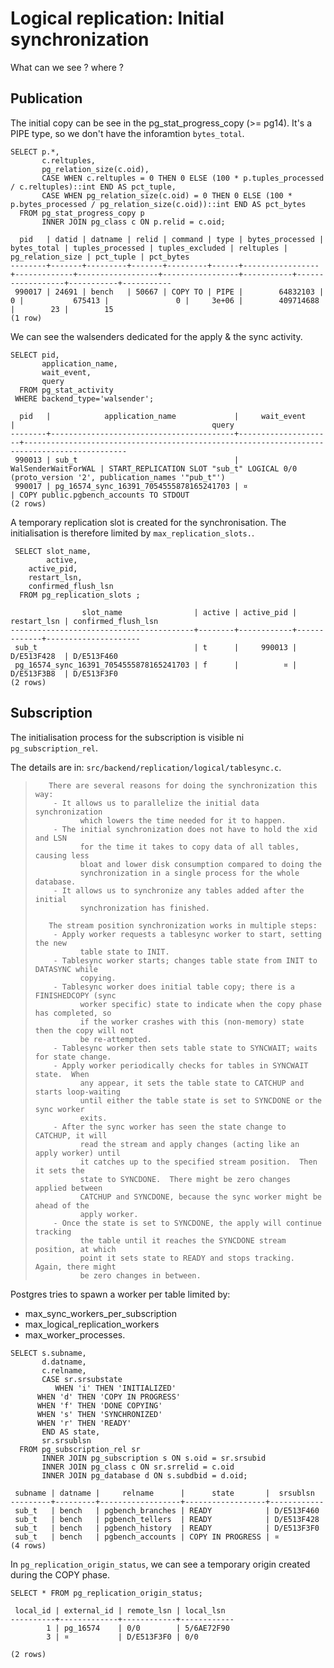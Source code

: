 # Logical replication: Initial synchronization

What can we see ? where ?

## Publication

The initial copy can be see in the pg_stat_progress_copy (>= pg14).
It's a PIPE type, so we don't have the inforamtion `bytes_total`.

```
SELECT p.*,
       c.reltuples,
       pg_relation_size(c.oid),
       CASE WHEN c.reltuples = 0 THEN 0 ELSE (100 * p.tuples_processed / c.reltuples)::int END AS pct_tuple,
       CASE WHEN pg_relation_size(c.oid) = 0 THEN 0 ELSE (100 * p.bytes_processed / pg_relation_size(c.oid))::int END AS pct_bytes
  FROM pg_stat_progress_copy p 
       INNER JOIN pg_class c ON p.relid = c.oid;

  pid   | datid | datname | relid | command | type | bytes_processed | bytes_total | tuples_processed | tuples_excluded | reltuples | pg_relation_size | pct_tuple | pct_bytes 
--------+-------+---------+-------+---------+------+-----------------+-------------+------------------+-----------------+-----------+------------------+-----------+-----------
 990017 | 24691 | bench   | 50667 | COPY TO | PIPE |        64832103 |           0 |           675413 |               0 |     3e+06 |        409714688 |        23 |        15
(1 row)
```

We can see the walsenders dedicated for the apply & the sync activity.

```
SELECT pid,
       application_name,
       wait_event,
       query
  FROM pg_stat_activity 
 WHERE backend_type='walsender';

  pid   |            application_name             |     wait_event      |                                            query                                            
--------+-----------------------------------------+---------------------+---------------------------------------------------------------------------------------------
 990013 | sub_t                                   | WalSenderWaitForWAL | START_REPLICATION SLOT "sub_t" LOGICAL 0/0 (proto_version '2', publication_names '"pub_t"')
 990017 | pg_16574_sync_16391_7054555878165241703 | ¤                   | COPY public.pgbench_accounts TO STDOUT
(2 rows)
```

A temporary replication slot is created for the synchronisation.
The initialisation is therefore limited by `max_replication_slots.`.

```
 SELECT slot_name,
        active,
	active_pid,
	restart_lsn,
	confirmed_flush_lsn 
  FROM pg_replication_slots ;

                slot_name                | active | active_pid | restart_lsn | confirmed_flush_lsn 
-----------------------------------------+--------+------------+-------------+---------------------
 sub_t                                   | t      |     990013 | D/E513F428  | D/E513F460
 pg_16574_sync_16391_7054555878165241703 | f      |          ¤ | D/E513F3B8  | D/E513F3F0
(2 rows)
```

## Subscription

The initialisation process for the subscription is visible ni `pg_subscription_rel`.

The details are in: `src/backend/replication/logical/tablesync.c`.
>        There are several reasons for doing the synchronization this way:
>         - It allows us to parallelize the initial data synchronization
>               which lowers the time needed for it to happen.
>         - The initial synchronization does not have to hold the xid and LSN
>               for the time it takes to copy data of all tables, causing less
>               bloat and lower disk consumption compared to doing the
>               synchronization in a single process for the whole database.
>         - It allows us to synchronize any tables added after the initial
>               synchronization has finished.
>
>        The stream position synchronization works in multiple steps:
>         - Apply worker requests a tablesync worker to start, setting the new
>               table state to INIT.
>         - Tablesync worker starts; changes table state from INIT to DATASYNC while
>               copying.
>         - Tablesync worker does initial table copy; there is a FINISHEDCOPY (sync
>               worker specific) state to indicate when the copy phase has completed, so
>               if the worker crashes with this (non-memory) state then the copy will not
>               be re-attempted.
>         - Tablesync worker then sets table state to SYNCWAIT; waits for state change.
>         - Apply worker periodically checks for tables in SYNCWAIT state.  When
>               any appear, it sets the table state to CATCHUP and starts loop-waiting
>               until either the table state is set to SYNCDONE or the sync worker
>               exits.
>         - After the sync worker has seen the state change to CATCHUP, it will
>               read the stream and apply changes (acting like an apply worker) until
>               it catches up to the specified stream position.  Then it sets the
>               state to SYNCDONE.  There might be zero changes applied between
>               CATCHUP and SYNCDONE, because the sync worker might be ahead of the
>               apply worker.
>         - Once the state is set to SYNCDONE, the apply will continue tracking
>               the table until it reaches the SYNCDONE stream position, at which
>               point it sets state to READY and stops tracking.  Again, there might
>               be zero changes in between.


Postgres tries to spawn a worker per table limited by: 

* max_sync_workers_per_subscription
* max_logical_replication_workers
* max_worker_processes. 

```
SELECT s.subname,
       d.datname,
       c.relname,
       CASE sr.srsubstate
          WHEN 'i' THEN 'INITIALIZED'
	  WHEN 'd' THEN 'COPY IN PROGRESS'
	  WHEN 'f' THEN 'DONE COPYING'
	  WHEN 's' THEN 'SYNCHRONIZED'
	  WHEN 'r' THEN 'READY'
       END AS state,
       sr.srsublsn
  FROM pg_subscription_rel sr
       INNER JOIN pg_subscription s ON s.oid = sr.srsubid 
       INNER JOIN pg_class c ON sr.srrelid = c.oid 
       INNER JOIN pg_database d ON s.subdbid = d.oid;

 subname | datname |     relname      |      state       |  srsublsn  
---------+---------+------------------+------------------+------------
 sub_t   | bench   | pgbench_branches | READY            | D/E513F460
 sub_t   | bench   | pgbench_tellers  | READY            | D/E513F428
 sub_t   | bench   | pgbench_history  | READY            | D/E513F3F0
 sub_t   | bench   | pgbench_accounts | COPY IN PROGRESS | ¤
(4 rows)
```

In `pg_replication_origin_status`, we can see a temporary origin created during the COPY phase.

```
SELECT * FROM pg_replication_origin_status;

 local_id | external_id | remote_lsn | local_lsn  
----------+-------------+------------+------------
        1 | pg_16574    | 0/0        | 5/6AE72F90
        3 | ¤           | D/E513F3F0 | 0/0

(2 rows)
```
